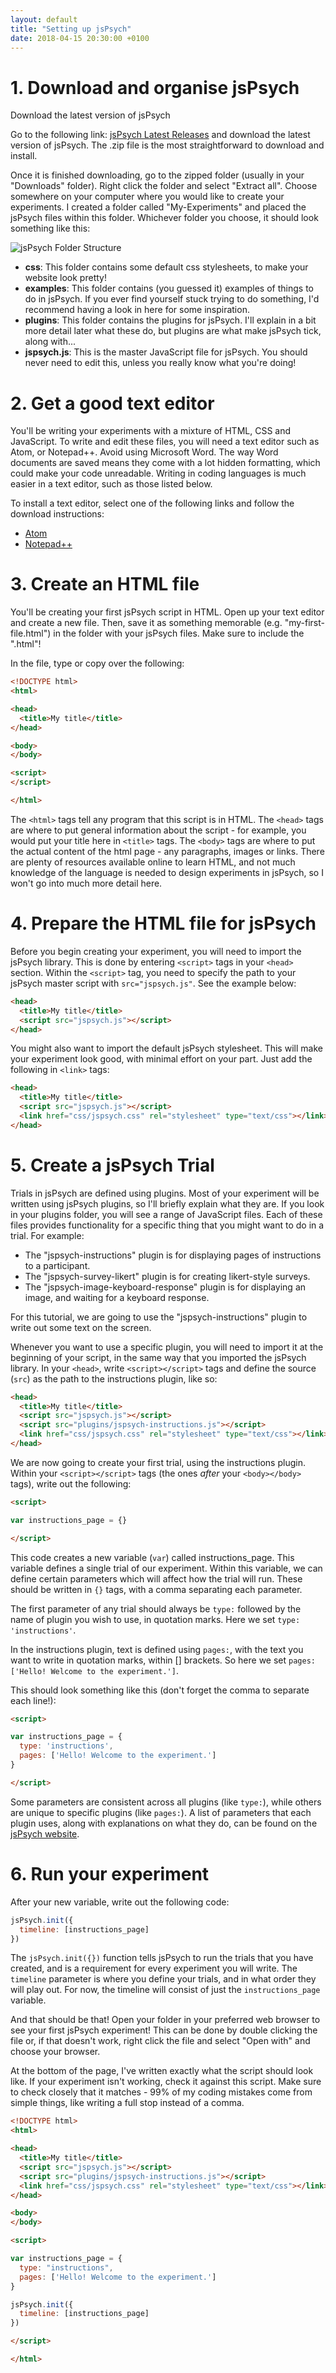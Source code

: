 ```yaml
---
layout: default
title: "Setting up jsPsych"
date: 2018-04-15 20:30:00 +0100
---
```


# 1. Download and organise jsPsych

Download the latest version of jsPsych

Go to the following link: [jsPsych Latest Releases](https://github.com/jspsych/jsPsych/releases) and download the latest version of jsPsych. The .zip file is the most straightforward to download and install.

Once it is finished downloading, go to the zipped folder (usually in your "Downloads" folder). Right click the folder and select "Extract all". Choose somewhere on your computer where you would like to create your experiments. I created a folder called "My-Experiments" and placed the jsPsych files within this folder. Whichever folder you choose, it should look something like this:

![jsPsych Folder Structure](/assets/img/jsPsych-folder-structure.png)

* __css__: This folder contains some default css stylesheets, to make your website look pretty!
* __examples__: This folder contains (you guessed it) examples of things to do in jsPsych. If you ever find yourself stuck trying to do something, I'd recommend having a look in here for some inspiration.
* __plugins__: This folder contains the plugins for jsPsych. I'll explain in a bit more detail later what these do, but plugins are what make jsPsych tick, along with...
* __jspsych.js__: This is the master JavaScript file for jsPsych. You should never need to edit this, unless you really know what you're doing!

# 2. Get a good text editor

You'll be writing your experiments with a mixture of HTML, CSS and JavaScript. To write and edit these files, you will need a text editor such as Atom, or Notepad++. Avoid using Microsoft Word. The way Word documents are saved means they come with a lot hidden formatting, which could make your code unreadable. Writing in coding languages is much easier in a text editor, such as those listed below.

To install a text editor, select one of the following links and follow the download instructions:
* [Atom](https://atom.io/)
* [Notepad++](https://notepad-plus-plus.org/)  

# 3. Create an HTML file

You'll be creating your first jsPsych script in HTML. Open up your text editor and create a new file. Then, save it as something memorable (e.g. "my-first-file.html") in the folder with your jsPsych files. Make sure to include the ".html"!

In the file, type or copy over the following:

```html
<!DOCTYPE html>
<html>

<head>
  <title>My title</title>
</head>

<body>
</body>

<script>
</script>

</html>
```

The `<html>` tags tell any program that this script is in HTML. The `<head>` tags are where to put general information about the script - for example, you would put your title here in `<title>` tags. The `<body>` tags are where to put the actual content of the html page - any paragraphs, images or links. There are plenty of resources available online to learn HTML, and not much knowledge of the language is needed to design experiments in jsPsych, so I won't go into much more detail here.

# 4. Prepare the HTML file for jsPsych

Before you begin creating your experiment, you will need to import the jsPsych library. This is done by entering `<script>` tags in your `<head>` section. Within the `<script>` tag, you need to specify the path to your jsPsych master script with `src="jspsych.js"`. See the example below:    

```html
<head>
  <title>My title</title>
  <script src="jspsych.js"></script>
</head>
```

You might also want to import the default jsPsych stylesheet. This will make your experiment look good, with minimal effort on your part. Just add the following in `<link>` tags:

```html
<head>
  <title>My title</title>
  <script src="jspsych.js"></script>
  <link href="css/jspsych.css" rel="stylesheet" type="text/css"></link>
</head>
```

# 5. Create a jsPsych Trial

Trials in jsPsych are defined using plugins. Most of your experiment will be written using jsPsych plugins, so I'll briefly explain what they are. If you look in your plugins folder, you will see a range of JavaScript files. Each of these files provides functionality for a specific thing that you might want to do in a trial. For example:
 * The "jspsych-instructions" plugin is for displaying pages of instructions to a participant.
 * The "jspsych-survey-likert" plugin is for creating likert-style surveys.
 * The "jspsych-image-keyboard-response" plugin is for displaying an image, and waiting for a keyboard response.

For this tutorial, we are going to use the "jspsych-instructions" plugin to write out some text on the screen.

Whenever you want to use a specific plugin, you will need to import it at the beginning of your script, in the same way that you imported the jsPsych library. In your `<head>`, write `<script></script>` tags and define the source (`src`) as the path to the instructions plugin, like so:

```html
<head>
  <title>My title</title>
  <script src="jspsych.js"></script>
  <script src="plugins/jspsych-instructions.js"></script>
  <link href="css/jspsych.css" rel="stylesheet" type="text/css"></link>
</head>
```
We are now going to create your first trial, using the instructions plugin. Within your `<script></script>` tags (the ones _after_ your `<body></body>` tags), write out the following:

```html
<script>

var instructions_page = {}

</script>
```

This code creates a new variable (`var`) called instructions_page. This variable defines a single trial of our experiment. Within this variable, we can define certain parameters which will affect how the trial will run. These should be written in `{}` tags, with a comma separating each parameter.

The first parameter of any trial should always be `type:` followed by the name of plugin you wish to use, in quotation marks. Here we set `type: 'instructions'`.

In the instructions plugin, text is defined using `pages:`, with the text you want to write in quotation marks, within [] brackets. So here we set `pages: ['Hello! Welcome to the experiment.']`.

This should look something like this (don't forget the comma to separate each line!):

```html
<script>

var instructions_page = {
  type: 'instructions',
  pages: ['Hello! Welcome to the experiment.']
}

</script>
```

Some parameters are consistent across all plugins (like `type:`), while others are unique to specific plugins (like `pages:`). A list of parameters that each plugin uses, along with explanations on what they do, can be found on the [jsPsych website](http://www.jspsych.org/plugins/overview/).

# 6. Run your experiment

After your new variable, write out the following code:

```js
jsPsych.init({
  timeline: [instructions_page]
})
```
The `jsPsych.init({})` function tells jsPsych to run the trials that you have created, and is a requirement for every experiment you will write. The `timeline` parameter is where you define your trials, and in what order they will play out. For now, the timeline will consist of just the `instructions_page` variable.

And that should be that! Open your folder in your preferred web browser to see your first jsPsych experiment! This can be done by double clicking the file or, if that doesn't work, right click the file and select "Open with" and choose your browser.

At the bottom of the page, I've written exactly what the script should look like. If your experiment isn't working, check it against this script. Make sure to check closely that it matches - 99% of my coding mistakes come from simple things, like writing a full stop instead of a comma.

```html
<!DOCTYPE html>
<html>

<head>
  <title>My title</title>
  <script src="jspsych.js"></script>
  <script src="plugins/jspsych-instructions.js"></script>
  <link href="css/jspsych.css" rel="stylesheet" type="text/css"></link>
</head>

<body>
</body>

<script>

var instructions_page = {
  type: "instructions",
  pages: ['Hello! Welcome to the experiment.']
}

jsPsych.init({
  timeline: [instructions_page]
})

</script>

</html>
```
